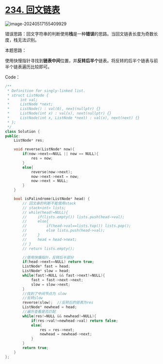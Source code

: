 # [234. 回文链表](https://leetcode.cn/problems/palindrome-linked-list/)

![image-20240517155409929](http://henry-typora.oss-cn-beijing.aliyuncs.com/img/image-20240517155409929.png)

错误思路：回文字符串的判断使用**栈**是一种**错误**的思路。当回文链表长度为奇数长度，栈无法识别。

本题思路：

使用快慢指针寻找到**链表中间**位置，并**反转后半个**链表。将反转的后半个链表与前半个链表遍历比较即可。

Code：

```cpp
/**
 * Definition for singly-linked list.
 * struct ListNode {
 *     int val;
 *     ListNode *next;
 *     ListNode() : val(0), next(nullptr) {}
 *     ListNode(int x) : val(x), next(nullptr) {}
 *     ListNode(int x, ListNode *next) : val(x), next(next) {}
 * };
 */
class Solution {
public:
    ListNode* res;

    void reverse(ListNode* now){
        if(now->next==NULL || now == NULL){
            res = now;
        }
        else{
            reverse(now->next);
            now->next->next = now;
            now->next = NULL;
        }
    }

    bool isPalindrome(ListNode* head) {
        // 回文串的判断不能使用stack
        // stack<int> lists;
        // while(head!=NULL){
        //     if(lists.empty()) lists.push(head->val);
        //     else{
        //         if(head->val==lists.top()) lists.pop();
        //         else lists.push(head->val);
        //     }
        //     head = head->next;
        // }
        // return lists.empty();

        //使用快慢指针，反转后半部分
        if(head->next==NULL) return true;
        ListNode* fast = head;
        ListNode* slow = head;
        while(fast!=NULL && fast->next!=NULL){
            fast = fast->next->next;
            slow = slow->next;
        }
        //找到了中间节点为 slow
        //反转slow 
        reverse(slow);  //反转后的链表为res
        ListNode* newhead = head;
        //遍历查看是否匹配
        while(res!=NULL && newhead!=NULL){
            if(res->val!=newhead->val) return false;
            else{
                res = res->next;
                newhead = newhead->next;
            }
        }
        return true;
    }
};
```

